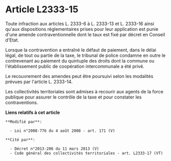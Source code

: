 # Article L2333-15

Toute infraction aux articles L. 2333-6 à L. 2333-13 et L. 2333-16 ainsi qu'aux dispositions réglementaires prises pour leur
application est punie d'une amende contraventionnelle dont le taux est fixé par décret en Conseil d'Etat. 

Lorsque la contravention a entraîné le défaut de paiement, dans le délai légal, de tout ou partie de la taxe, le tribunal de
police condamne en outre le contrevenant au paiement du quintuple des droits dont la commune ou l'établissement public de
coopération intercommunale a été privé. 

Le recouvrement des amendes peut être poursuivi selon les modalités prévues par l'article L. 2333-14. 

Les collectivités territoriales sont admises à recourir aux agents de la force publique pour assurer le contrôle de la taxe
et pour constater les contraventions.

**Liens relatifs à cet article**

	**Modifié par**:

	  - Loi n°2008-776 du 4 août 2008 - art. 171 (V)

	**Cité par**:

	  - Décret n°2013-206 du 11 mars 2013 (V)
	  - Code général des collectivités territoriales - art. L2333-17 (VT)
